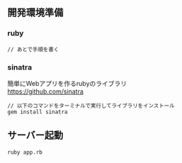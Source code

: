 ## 開発環境準備
### ruby
```
// あとで手順を書く
```

### sinatra
簡単にWebアプリを作るrubyのライブラリ  
https://github.com/sinatra

```
// 以下のコマンドをターミナルで実行してライブラリをインストール
gem install sinatra
```

## サーバー起動
```
ruby app.rb
```